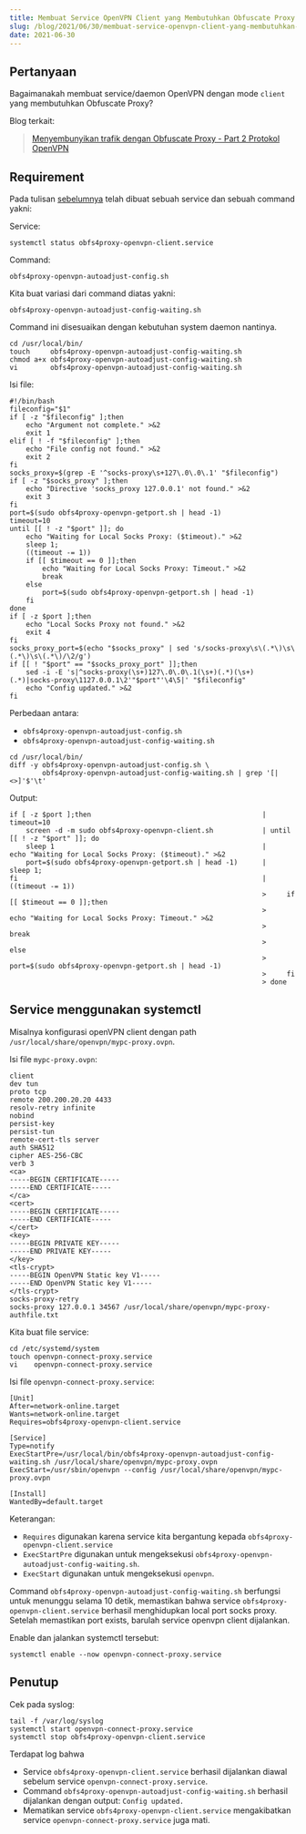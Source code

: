 ```yaml
---
title: Membuat Service OpenVPN Client yang Membutuhkan Obfuscate Proxy
slug: /blog/2021/06/30/membuat-service-openvpn-client-yang-membutuhkan-obfuscate-proxy/
date: 2021-06-30
---
```


## Pertanyaan

Bagaimanakah membuat service/daemon OpenVPN dengan mode `client` yang membutuhkan Obfuscate Proxy?

Blog terkait:

 > [Menyembunyikan trafik dengan Obfuscate Proxy - Part 2 Protokol OpenVPN][link]

[link]: /blog/2021/06/26/menyembunyikan-trafik-dengan-obfuscate-proxy-part-2-protokol-openvpn/

## Requirement

Pada tulisan [sebelumnya][link] telah dibuat sebuah service dan sebuah command yakni:

Service:

```
systemctl status obfs4proxy-openvpn-client.service
```

Command:

```
obfs4proxy-openvpn-autoadjust-config.sh
```

Kita buat variasi dari command diatas yakni:

```
obfs4proxy-openvpn-autoadjust-config-waiting.sh
```

Command ini disesuaikan dengan kebutuhan system daemon nantinya.

```
cd /usr/local/bin/
touch     obfs4proxy-openvpn-autoadjust-config-waiting.sh
chmod a+x obfs4proxy-openvpn-autoadjust-config-waiting.sh
vi        obfs4proxy-openvpn-autoadjust-config-waiting.sh
```

Isi file:

```
#!/bin/bash
fileconfig="$1"
if [ -z "$fileconfig" ];then
    echo "Argument not complete." >&2
    exit 1
elif [ ! -f "$fileconfig" ];then
    echo "File config not found." >&2
    exit 2
fi
socks_proxy=$(grep -E '^socks-proxy\s+127\.0\.0\.1' "$fileconfig")
if [ -z "$socks_proxy" ];then
    echo "Directive 'socks_proxy 127.0.0.1' not found." >&2
    exit 3
fi
port=$(sudo obfs4proxy-openvpn-getport.sh | head -1)
timeout=10
until [[ ! -z "$port" ]]; do
    echo "Waiting for Local Socks Proxy: ($timeout)." >&2
    sleep 1;
    ((timeout -= 1))
    if [[ $timeout == 0 ]];then
        echo "Waiting for Local Socks Proxy: Timeout." >&2
        break
    else
        port=$(sudo obfs4proxy-openvpn-getport.sh | head -1)
    fi
done
if [ -z $port ];then
    echo "Local Socks Proxy not found." >&2
    exit 4
fi
socks_proxy_port=$(echo "$socks_proxy" | sed 's/socks-proxy\s\(.*\)\s\(.*\)\s\(.*\)/\2/g')
if [[ ! "$port" == "$socks_proxy_port" ]];then
    sed -i -E 's|^socks-proxy(\s+)127\.0\.0\.1(\s+)(.*)(\s+)(.*)|socks-proxy\1127.0.0.1\2'"$port"'\4\5|' "$fileconfig"
    echo "Config updated." >&2
fi
```

Perbedaan antara:

 - `obfs4proxy-openvpn-autoadjust-config.sh`
 - `obfs4proxy-openvpn-autoadjust-config-waiting.sh`

```
cd /usr/local/bin/
diff -y obfs4proxy-openvpn-autoadjust-config.sh \
        obfs4proxy-openvpn-autoadjust-config-waiting.sh | grep '[|<>]'$'\t'
```

Output:

```
if [ -z $port ];then                                          | timeout=10
    screen -d -m sudo obfs4proxy-openvpn-client.sh            | until [[ ! -z "$port" ]]; do
    sleep 1                                                   |     echo "Waiting for Local Socks Proxy: ($timeout)." >&2
    port=$(sudo obfs4proxy-openvpn-getport.sh | head -1)      |     sleep 1;
fi                                                            |     ((timeout -= 1))
                                                              >     if [[ $timeout == 0 ]];then
                                                              >         echo "Waiting for Local Socks Proxy: Timeout." >&2
                                                              >         break
                                                              >     else
                                                              >         port=$(sudo obfs4proxy-openvpn-getport.sh | head -1)
                                                              >     fi
                                                              > done
```

## Service menggunakan systemctl

Misalnya konfigurasi openVPN client dengan path `/usr/local/share/openvpn/mypc-proxy.ovpn`.

Isi file `mypc-proxy.ovpn`:

```
client
dev tun
proto tcp
remote 200.200.20.20 4433
resolv-retry infinite
nobind
persist-key
persist-tun
remote-cert-tls server
auth SHA512
cipher AES-256-CBC
verb 3
<ca>
-----BEGIN CERTIFICATE-----
-----END CERTIFICATE-----
</ca>
<cert>
-----BEGIN CERTIFICATE-----
-----END CERTIFICATE-----
</cert>
<key>
-----BEGIN PRIVATE KEY-----
-----END PRIVATE KEY-----
</key>
<tls-crypt>
-----BEGIN OpenVPN Static key V1-----
-----END OpenVPN Static key V1-----
</tls-crypt>
socks-proxy-retry
socks-proxy 127.0.0.1 34567 /usr/local/share/openvpn/mypc-proxy-authfile.txt
```

Kita buat file service:

```
cd /etc/systemd/system
touch openvpn-connect-proxy.service
vi    openvpn-connect-proxy.service
```

Isi file `openvpn-connect-proxy.service`:

```
[Unit]
After=network-online.target
Wants=network-online.target
Requires=obfs4proxy-openvpn-client.service

[Service]
Type=notify
ExecStartPre=/usr/local/bin/obfs4proxy-openvpn-autoadjust-config-waiting.sh /usr/local/share/openvpn/mypc-proxy.ovpn
ExecStart=/usr/sbin/openvpn --config /usr/local/share/openvpn/mypc-proxy.ovpn

[Install]
WantedBy=default.target
```

Keterangan:

 - `Requires` digunakan karena service kita bergantung kepada `obfs4proxy-openvpn-client.service`
 - `ExecStartPre` digunakan untuk mengeksekusi `obfs4proxy-openvpn-autoadjust-config-waiting.sh`.
 - `ExecStart` digunakan untuk mengeksekusi `openvpn`.

Command `obfs4proxy-openvpn-autoadjust-config-waiting.sh` berfungsi untuk
menunggu selama 10 detik, memastikan bahwa service `obfs4proxy-openvpn-client.service`
berhasil menghidupkan local port socks proxy. Setelah memastikan port exists, barulah service
openvpn client dijalankan.

Enable dan jalankan systemctl tersebut:

```
systemctl enable --now openvpn-connect-proxy.service
```

## Penutup

Cek pada syslog:

```
tail -f /var/log/syslog
systemctl start openvpn-connect-proxy.service
systemctl stop obfs4proxy-openvpn-client.service
```

Terdapat log bahwa

 - Service `obfs4proxy-openvpn-client.service` berhasil dijalankan diawal sebelum service `openvpn-connect-proxy.service`.
 - Command `obfs4proxy-openvpn-autoadjust-config-waiting.sh` berhasil dijalankan dengan output: `Config updated.`
 - Mematikan service `obfs4proxy-openvpn-client.service` mengakibatkan service `openvpn-connect-proxy.service` juga mati.